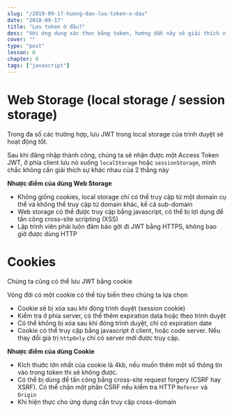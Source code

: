 ```yaml
---
slug: "/2018-09-17-huong-dan-luu-token-o-dau"
date: "2018-09-17"
title: "Lưu token ở đâu?"
desc: "Với ứng dụng xác thực bằng token, hướng dẫn này sẽ giải thích việc lưu token ở đâu cho an toàn"
cover: ""
type: "post"
lesson: 0
chapter: 0
tags: ["javascript"]
---
```


# Web Storage (local storage / session storage)

Trong đa số các trường hợp, lưu JWT trong local storage của trình duyệt sẽ hoạt động tốt.

Sau khi đăng nhập thành công, chúng ta sẽ nhận được một Access Token JWT, ở phía client lưu nó xuống `localStorage` hoặc `sessionStorage`, mình chắc không cần giải thích sự khác nhau của 2 thằng này

**Nhược điểm của dùng Web Storage**

- Không giống cookies, local storage chỉ có thể truy cập từ một domain cụ thể và không thể truy cập từ domain khác, kể cả sub-domain
- Web storage có thể được truy cập bằng javascript, có thể bị lợi dụng để tấn công cross-site scripting (XSS)
- Lập trình viên phải luôn đảm bảo gởi đi JWT bằng HTTPS, không bao giờ được dùng HTTP

# Cookies

Chúng ta cũng có thể lưu JWT bằng cookie

Vòng đời có một cookie có thể tùy biến theo chúng ta lựa chọn

- Cookie sẽ bị xóa sau khi đóng trình duyệt (session cookie)
- Kiểm tra ở phía server, có thể thêm expiration data hoặc theo trình duyệt
- Có thể không bị xóa sau khi đóng trình duyệt, chỉ có expiration date
- Cookie có thể truy cập bằng javascript ở client, hoặc code server. Nếu thay đổi giá trị `httpOnly` chỉ có server mới được truy cập.

**Nhược điểm của dùng Cookie**

- Kích thước lớn nhất của cookie là 4kb, nếu muốn thêm một số thông tin vào trong token thì sẽ không được.
- Có thể bị dùng để tấn công bằng cross-site request forgery (CSRF hay XSRF). Có thể chặn một phần CSRF nếu kiểm tra HTTP `Referer` và `Origin`
- Khi hiện thực cho ứng dụng cần truy cập cross-domain